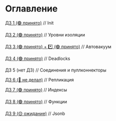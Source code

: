 # Оглавление

[ДЗ 1 (🟢 принято)](hw_1.md) // Init

[ДЗ 2 (🟢 принято)](hw_2.md) // Уровни изоляции

[ДЗ 3 (🟢 принято) + *️⃣ (🟢 принято)](hw_3.md) // Автовакуум

[ДЗ 4 (🟢 принято)](hw_4.md) // Deadlocks

ДЗ 5 (нет ДЗ) // Соединения и пуллконнекторы

[ДЗ 6 (🔴 не делал)](hw_6.md) // Репликация

[ДЗ 7 (🟢 принято)](hw_7.md) // Индексы

[ДЗ 8 (🟢 принято)](hw_8.md) // Функции

[ДЗ 9 (🟡 ожидание)](hw_9.md) // Jsonb